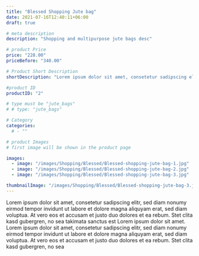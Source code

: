 ```yaml
---
title: "Blessed Shopping Jute bag"
date: 2021-07-16T12:40:11+06:00
draft: true

# meta description
description: "Shopping and multipurpose jute bags desc"

# product Price
price: "228.00"
priceBefore: "340.00"

# Product Short Description
shortDescription: "Lorem ipsum dolor sit amet, consetetur sadipscing elitr, sed diam nonumy eirmod tempor invidunt ut"

#product ID
productID: "2"

# type must be "jute_bags"
# # type: "jute_bags"

# Category
categories:
  # - ""

# product Images
# first image will be shown in the product page

images:
  - image: "/images/Shopping/Blessed/Blessed-shopping-jute-bag-1.jpg"
  - image: "/images/Shopping/Blessed/Blessed-shopping-jute-bag-2.jpg"
  - image: "/images/Shopping/Blessed/Blessed-shopping-jute-bag-3.jpg"

thumbnailImage: "/images/Shopping/Blessed/Blessed-shopping-jute-bag-3.jpg"
---
```


Lorem ipsum dolor sit amet, consetetur sadipscing elitr, sed diam nonumy eirmod tempor invidunt ut labore et dolore magna aliquyam erat, sed diam voluptua. At vero eos et accusam et justo duo dolores et ea rebum. Stet clita kasd gubergren, no sea takimata sanctus est Lorem ipsum dolor sit amet. Lorem ipsum dolor sit amet, consetetur sadipscing elitr, sed diam nonumy eirmod tempor invidunt ut labore et dolore magna aliquyam erat, sed diam voluptua. At vero eos et accusam et justo duo dolores et ea rebum. Stet clita kasd gubergren, no sea
